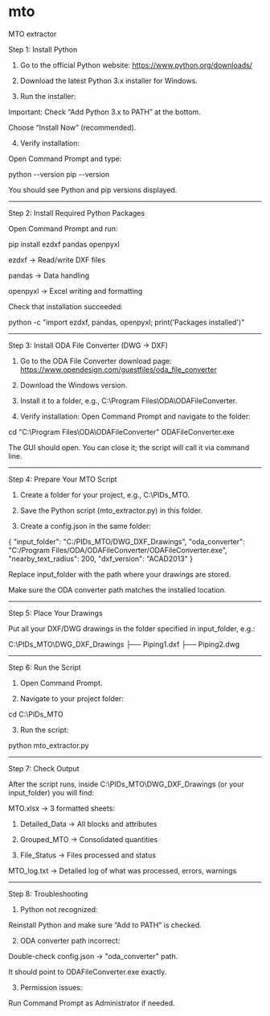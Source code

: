 # mto
MTO extractor

Step 1: Install Python

1. Go to the official Python website: https://www.python.org/downloads/


2. Download the latest Python 3.x installer for Windows.


3. Run the installer:

Important: Check “Add Python 3.x to PATH” at the bottom.

Choose “Install Now” (recommended).



4. Verify installation:

Open Command Prompt and type:

python --version
pip --version

You should see Python and pip versions displayed.





---

Step 2: Install Required Python Packages

Open Command Prompt and run:

pip install ezdxf pandas openpyxl

ezdxf → Read/write DXF files

pandas → Data handling

openpyxl → Excel writing and formatting


Check that installation succeeded:

python -c "import ezdxf, pandas, openpyxl; print('Packages installed')"


---

Step 3: Install ODA File Converter (DWG → DXF)

1. Go to the ODA File Converter download page: https://www.opendesign.com/guestfiles/oda_file_converter


2. Download the Windows version.


3. Install it to a folder, e.g., C:\Program Files\ODA\ODAFileConverter.


4. Verify installation: Open Command Prompt and navigate to the folder:

cd "C:\Program Files\ODA\ODAFileConverter"
ODAFileConverter.exe

The GUI should open. You can close it; the script will call it via command line.





---

Step 4: Prepare Your MTO Script

1. Create a folder for your project, e.g., C:\PIDs_MTO.


2. Save the Python script (mto_extractor.py) in this folder.


3. Create a config.json in the same folder:



{
  "input_folder": "C:/PIDs_MTO/DWG_DXF_Drawings",
  "oda_converter": "C:/Program Files/ODA/ODAFileConverter/ODAFileConverter.exe",
  "nearby_text_radius": 200,
  "dxf_version": "ACAD2013"
}

Replace input_folder with the path where your drawings are stored.

Make sure the ODA converter path matches the installed location.



---

Step 5: Place Your Drawings

Put all your DXF/DWG drawings in the folder specified in input_folder, e.g.:


C:\PIDs_MTO\DWG_DXF_Drawings
    ├── Piping1.dxf
    ├── Piping2.dwg


---

Step 6: Run the Script

1. Open Command Prompt.


2. Navigate to your project folder:



cd C:\PIDs_MTO

3. Run the script:



python mto_extractor.py


---

Step 7: Check Output

After the script runs, inside C:\PIDs_MTO\DWG_DXF_Drawings (or your input_folder) you will find:

MTO.xlsx → 3 formatted sheets:

1. Detailed_Data → All blocks and attributes


2. Grouped_MTO → Consolidated quantities


3. File_Status → Files processed and status



MTO_log.txt → Detailed log of what was processed, errors, warnings



---

Step 8: Troubleshooting

1. Python not recognized:

Reinstall Python and make sure “Add to PATH” is checked.



2. ODA converter path incorrect:

Double-check config.json → "oda_converter" path.

It should point to ODAFileConverter.exe exactly.



3. Permission issues:

Run Command Prompt as Administrator if needed.



